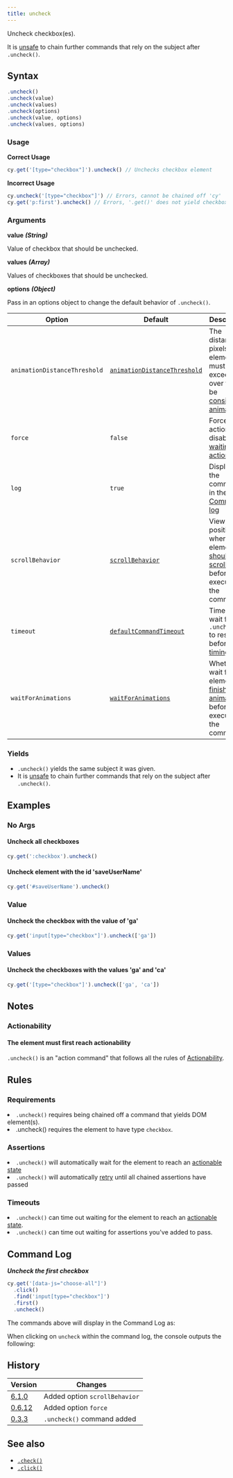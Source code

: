 ```yaml
---
title: uncheck
---
```


Uncheck checkbox(es).

It is [unsafe](/guides/core-concepts/retry-ability#Only-queries-are-retried) to
chain further commands that rely on the subject after `.uncheck()`.

## Syntax

```javascript
.uncheck()
.uncheck(value)
.uncheck(values)
.uncheck(options)
.uncheck(value, options)
.uncheck(values, options)
```

### Usage

**<Icon name="check-circle" color="green"></Icon> Correct Usage**

```javascript
cy.get('[type="checkbox"]').uncheck() // Unchecks checkbox element
```

**<Icon name="exclamation-triangle" color="red"></Icon> Incorrect Usage**

```javascript
cy.uncheck('[type="checkbox"]') // Errors, cannot be chained off 'cy'
cy.get('p:first').uncheck() // Errors, '.get()' does not yield checkbox
```

### Arguments

**<Icon name="angle-right"></Icon> value** **_(String)_**

Value of checkbox that should be unchecked.

**<Icon name="angle-right"></Icon> values** **_(Array)_**

Values of checkboxes that should be unchecked.

**<Icon name="angle-right"></Icon> options** **_(Object)_**

Pass in an options object to change the default behavior of `.uncheck()`.

| Option                       | Default                                                                        | Description                                                                                                                                        |
| ---------------------------- | ------------------------------------------------------------------------------ | -------------------------------------------------------------------------------------------------------------------------------------------------- |
| `animationDistanceThreshold` | [`animationDistanceThreshold`](/guides/references/configuration#Actionability) | The distance in pixels an element must exceed over time to be [considered animating](/guides/core-concepts/interacting-with-elements#Animations).  |
| `force`                      | `false`                                                                        | Forces the action, disables [waiting for actionability](#Assertions)                                                                               |
| `log`                        | `true`                                                                         | Displays the command in the [Command log](/guides/core-concepts/cypress-app#Command-Log)                                                           |
| `scrollBehavior`             | [`scrollBehavior`](/guides/references/configuration#Actionability)             | Viewport position to where an element [should be scrolled](/guides/core-concepts/interacting-with-elements#Scrolling) before executing the command |
| `timeout`                    | [`defaultCommandTimeout`](/guides/references/configuration#Timeouts)           | Time to wait for `.uncheck()` to resolve before [timing out](#Timeouts)                                                                            |
| `waitForAnimations`          | [`waitForAnimations`](/guides/references/configuration#Actionability)          | Whether to wait for elements to [finish animating](/guides/core-concepts/interacting-with-elements#Animations) before executing the command.       |

### Yields [<Icon name="question-circle"/>](/guides/core-concepts/introduction-to-cypress#Subject-Management)

- `.uncheck()` yields the same subject it was given.
- It is [unsafe](/guides/core-concepts/retry-ability#Only-queries-are-retried)
  to chain further commands that rely on the subject after `.uncheck()`.

## Examples

### No Args

#### Uncheck all checkboxes

```javascript
cy.get(':checkbox').uncheck()
```

#### Uncheck element with the id 'saveUserName'

```javascript
cy.get('#saveUserName').uncheck()
```

### Value

#### Uncheck the checkbox with the value of 'ga'

```javascript
cy.get('input[type="checkbox"]').uncheck(['ga'])
```

### Values

#### Uncheck the checkboxes with the values 'ga' and 'ca'

```javascript
cy.get('[type="checkbox"]').uncheck(['ga', 'ca'])
```

## Notes

### Actionability

#### The element must first reach actionability

`.uncheck()` is an "action command" that follows all the rules of
[Actionability](/guides/core-concepts/interacting-with-elements).

## Rules

### Requirements [<Icon name="question-circle"/>](/guides/core-concepts/introduction-to-cypress#Chains-of-Commands)

<List><li>`.uncheck()` requires being chained off a command that yields DOM
element(s).</li><li>.uncheck() requires the element to have type
`checkbox`.</li></List>

### Assertions [<Icon name="question-circle"/>](/guides/core-concepts/introduction-to-cypress#Assertions)

<List><li>`.uncheck()` will automatically wait for the element to reach an
[actionable state](/guides/core-concepts/interacting-with-elements)</li><li>`.uncheck()`
will automatically [retry](/guides/core-concepts/retry-ability) until all
chained assertions have passed</li></List>

### Timeouts [<Icon name="question-circle"/>](/guides/core-concepts/introduction-to-cypress#Timeouts)

<List><li>`.uncheck()` can time out waiting for the element to reach an
[actionable state](/guides/core-concepts/interacting-with-elements).</li><li>`.uncheck()`
can time out waiting for assertions you've added to pass.</li></List>

## Command Log

**_Uncheck the first checkbox_**

```javascript
cy.get('[data-js="choose-all"]')
  .click()
  .find('input[type="checkbox"]')
  .first()
  .uncheck()
```

The commands above will display in the Command Log as:

<DocsImage src="/img/api/uncheck/test-unchecking-a-checkbox.png" alt="Command Log uncheck" ></DocsImage>

When clicking on `uncheck` within the command log, the console outputs the
following:

<DocsImage src="/img/api/uncheck/console-shows-events-from-clicking-the-checkbox.png" alt="Console Log uncheck" ></DocsImage>

## History

| Version                                       | Changes                       |
| --------------------------------------------- | ----------------------------- |
| [6.1.0](/guides/references/changelog#6-1-0)   | Added option `scrollBehavior` |
| [0.6.12](/guides/references/changelog#0-6-12) | Added option `force`          |
| [0.3.3](/guides/references/changelog#0-3-3)   | `.uncheck()` command added    |

## See also

- [`.check()`](/api/commands/check)
- [`.click()`](/api/commands/click)
